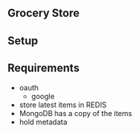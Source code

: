 ## Grocery Store

## Setup

## Requirements

* oauth
    * google
* store latest items in REDIS
* MongoDB has a copy of the items
* hold metadata



